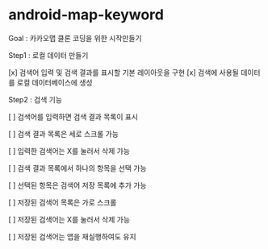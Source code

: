 # android-map-keyword

Goal : 카카오맵 클론 코딩을 위한 시작만들기

Step1 : 로컬 데이터 만들기

[x] 검색어 입력 및 검색 결과를 표시할 기본 레이아웃을 구현
[x] 검색에 사용될 데이터를 로컬 데이터베이스에 생성

Step2 : 검색 기능

[ ] 검색어를 입력하면 검색 결과 목록이 표시

[ ] 검색 결과 목록은 세로 스크롤 가능

[ ] 입력한 검색어는 X를 눌러서 삭제 가능

[ ] 검색 결과 목록에서 하나의 항목을 선택 가능

[ ] 선택된 항목은 검색어 저장 목록에 추가 가능

[ ] 저장된 검색어 목록은 가로 스크롤

[ ] 저장된 검색어는 X를 눌러서 삭제 가능

[ ] 저장된 검색어는 앱을 재실행하여도 유지